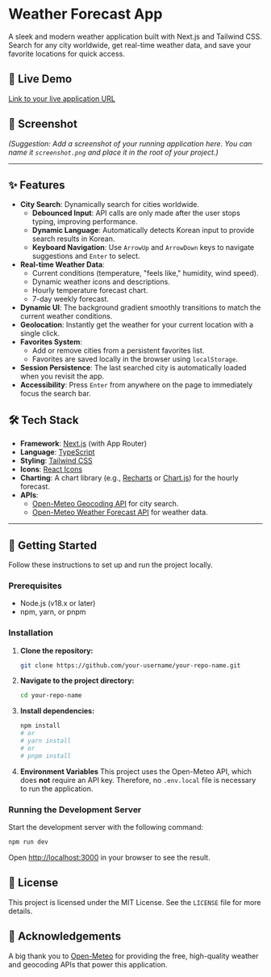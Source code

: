 # Weather Forecast App

A sleek and modern weather application built with Next.js and Tailwind CSS. Search for any city worldwide, get real-time weather data, and save your favorite locations for quick access.

## 📍 Live Demo

[Link to your live application URL](https://www.google.com/search?q=https://your-weather-app-url.com)

## 📸 Screenshot

*(Suggestion: Add a screenshot of your running application here. You can name it `screenshot.png` and place it in the root of your project.)*

-----

## ✨ Features

  * **City Search**: Dynamically search for cities worldwide.
      * **Debounced Input**: API calls are only made after the user stops typing, improving performance.
      * **Dynamic Language**: Automatically detects Korean input to provide search results in Korean.
      * **Keyboard Navigation**: Use `ArrowUp` and `ArrowDown` keys to navigate suggestions and `Enter` to select.
  * **Real-time Weather Data**:
      * Current conditions (temperature, "feels like," humidity, wind speed).
      * Dynamic weather icons and descriptions.
      * Hourly temperature forecast chart.
      * 7-day weekly forecast.
  * **Dynamic UI**: The background gradient smoothly transitions to match the current weather conditions.
  * **Geolocation**: Instantly get the weather for your current location with a single click.
  * **Favorites System**:
      * Add or remove cities from a persistent favorites list.
      * Favorites are saved locally in the browser using `localStorage`.
  * **Session Persistence**: The last searched city is automatically loaded when you revisit the app.
  * **Accessibility**: Press `Enter` from anywhere on the page to immediately focus the search bar.

## 🛠️ Tech Stack

  * **Framework**: [Next.js](https://nextjs.org/) (with App Router)
  * **Language**: [TypeScript](https://www.typescriptlang.org/)
  * **Styling**: [Tailwind CSS](https://tailwindcss.com/)
  * **Icons**: [React Icons](https://react-icons.github.io/react-icons/)
  * **Charting**: A chart library (e.g., [Recharts](https://recharts.org/) or [Chart.js](https://www.chartjs.org/)) for the hourly forecast.
  * **APIs**:
      * [Open-Meteo Geocoding API](https://open-meteo.com/en/docs/geocoding-api) for city search.
      * [Open-Meteo Weather Forecast API](https://open-meteo.com/en/docs) for weather data.

-----

## 🚀 Getting Started

Follow these instructions to set up and run the project locally.

### Prerequisites

  * Node.js (v18.x or later)
  * npm, yarn, or pnpm

### Installation

1.  **Clone the repository:**

    ```bash
    git clone https://github.com/your-username/your-repo-name.git
    ```

2.  **Navigate to the project directory:**

    ```bash
    cd your-repo-name
    ```

3.  **Install dependencies:**

    ```bash
    npm install
    # or
    # yarn install
    # or
    # pnpm install
    ```

4.  **Environment Variables**
    This project uses the Open-Meteo API, which does **not** require an API key. Therefore, no `.env.local` file is necessary to run the application.

### Running the Development Server

Start the development server with the following command:

```bash
npm run dev
```

Open [http://localhost:3000](https://www.google.com/search?q=http://localhost:3000) in your browser to see the result.

## 📄 License

This project is licensed under the MIT License. See the `LICENSE` file for more details.

## 🙏 Acknowledgements

A big thank you to [Open-Meteo](https://open-meteo.com/) for providing the free, high-quality weather and geocoding APIs that power this application.